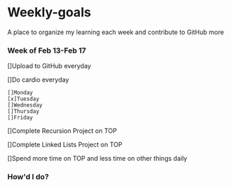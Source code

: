# Weekly-goals
A place to organize my learning each week and contribute to GitHub more

### Week of Feb 13-Feb 17

[]Upload to GitHub everyday

[]Do cardio everyday

    []Monday
    [x]Tuesday
    []Wednesday
    []Thursday
    []Friday

[]Complete Recursion Project on TOP

[]Complete Linked Lists Project on TOP

[]Spend more time on TOP and less time on other things daily

### How'd I do?

